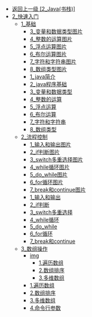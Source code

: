 - [返回上一级 [2_Java(书栈)]](page/后端/JavaNote/2_Java(书栈)/)
- [2_快速入门](page/后端/JavaNote/2_Java(书栈)/2_快速入门/)
  - [1_基础](page/后端/JavaNote/2_Java(书栈)/2_快速入门/1_基础/)
    - [3_变量和数据类型图片](page/后端/JavaNote/2_Java(书栈)/2_快速入门/1_基础/3_变量和数据类型图片/)
    - [4_整数的运算图片](page/后端/JavaNote/2_Java(书栈)/2_快速入门/1_基础/4_整数的运算图片/)
    - [5_浮点运算图片](page/后端/JavaNote/2_Java(书栈)/2_快速入门/1_基础/5_浮点运算图片/)
    - [6_布尔运算图片](page/后端/JavaNote/2_Java(书栈)/2_快速入门/1_基础/6_布尔运算图片/)
    - [7_字符和字符串图片](page/后端/JavaNote/2_Java(书栈)/2_快速入门/1_基础/7_字符和字符串图片/)
    - [8_数组类型图片](page/后端/JavaNote/2_Java(书栈)/2_快速入门/1_基础/8_数组类型图片/)
    - [1_java简介](page/后端/JavaNote/2_Java(书栈)/2_快速入门/1_基础/1_java简介.md)
    - [2_java程序基础](page/后端/JavaNote/2_Java(书栈)/2_快速入门/1_基础/2_java程序基础.md)
    - [3_变量和数据类型](page/后端/JavaNote/2_Java(书栈)/2_快速入门/1_基础/3_变量和数据类型.md)
    - [4_整数的运算](page/后端/JavaNote/2_Java(书栈)/2_快速入门/1_基础/4_整数的运算.md)
    - [5_浮点运算](page/后端/JavaNote/2_Java(书栈)/2_快速入门/1_基础/5_浮点运算.md)
    - [6_布尔运算](page/后端/JavaNote/2_Java(书栈)/2_快速入门/1_基础/6_布尔运算.md)
    - [7_字符和字符串](page/后端/JavaNote/2_Java(书栈)/2_快速入门/1_基础/7_字符和字符串.md)
    - [8_数组类型](page/后端/JavaNote/2_Java(书栈)/2_快速入门/1_基础/8_数组类型.md)
  - [2_流程控制](page/后端/JavaNote/2_Java(书栈)/2_快速入门/2_流程控制/)
    - [1_输入和输出图片](page/后端/JavaNote/2_Java(书栈)/2_快速入门/2_流程控制/1_输入和输出图片/)
    - [2_if判断图片](page/后端/JavaNote/2_Java(书栈)/2_快速入门/2_流程控制/2_if判断图片/)
    - [3_switch多重选择图片](page/后端/JavaNote/2_Java(书栈)/2_快速入门/2_流程控制/3_switch多重选择图片/)
    - [4_while循环图片](page/后端/JavaNote/2_Java(书栈)/2_快速入门/2_流程控制/4_while循环图片/)
    - [5_do_while图片](page/后端/JavaNote/2_Java(书栈)/2_快速入门/2_流程控制/5_do_while图片/)
    - [6_for循环图片](page/后端/JavaNote/2_Java(书栈)/2_快速入门/2_流程控制/6_for循环图片/)
    - [7_break和continue图片](page/后端/JavaNote/2_Java(书栈)/2_快速入门/2_流程控制/7_break和continue图片/)
    - [1_输入和输出](page/后端/JavaNote/2_Java(书栈)/2_快速入门/2_流程控制/1_输入和输出.md)
    - [2_if判断](page/后端/JavaNote/2_Java(书栈)/2_快速入门/2_流程控制/2_if判断.md)
    - [3_switch多重选择](page/后端/JavaNote/2_Java(书栈)/2_快速入门/2_流程控制/3_switch多重选择.md)
    - [4_while循环](page/后端/JavaNote/2_Java(书栈)/2_快速入门/2_流程控制/4_while循环.md)
    - [5_do_while](page/后端/JavaNote/2_Java(书栈)/2_快速入门/2_流程控制/5_do_while.md)
    - [6_for循环](page/后端/JavaNote/2_Java(书栈)/2_快速入门/2_流程控制/6_for循环.md)
    - [7_break和continue](page/后端/JavaNote/2_Java(书栈)/2_快速入门/2_流程控制/7_break和continue.md)
  - [3_数组操作](page/后端/JavaNote/2_Java(书栈)/2_快速入门/3_数组操作/)
    - [img](page/后端/JavaNote/2_Java(书栈)/2_快速入门/3_数组操作/img/)
      - [1.遍历数组](page/后端/JavaNote/2_Java(书栈)/2_快速入门/3_数组操作/img/1.遍历数组/)
      - [2.数组排序](page/后端/JavaNote/2_Java(书栈)/2_快速入门/3_数组操作/img/2.数组排序/)
      - [3.多维数组](page/后端/JavaNote/2_Java(书栈)/2_快速入门/3_数组操作/img/3.多维数组/)
    - [1.遍历数组](page/后端/JavaNote/2_Java(书栈)/2_快速入门/3_数组操作/1.遍历数组.md)
    - [2.数组排序](page/后端/JavaNote/2_Java(书栈)/2_快速入门/3_数组操作/2.数组排序.md)
    - [3.多维数组](page/后端/JavaNote/2_Java(书栈)/2_快速入门/3_数组操作/3.多维数组.md)
    - [4.命令行参数](page/后端/JavaNote/2_Java(书栈)/2_快速入门/3_数组操作/4.命令行参数.md)
